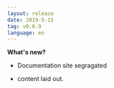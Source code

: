 ```yaml
---
layout: release
date: 2019-5-15
tag: v0.0.9
language: en
---
```


**What's new?**

- Documentation site segragated

* content laid out.
